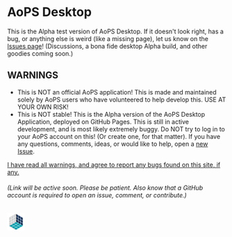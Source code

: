 # AoPS Desktop
This is the Alpha test version of AoPS Desktop. If it doesn't look right, has a bug, or anything else is weird (like a missing page), let us know on the [Issues page](https://github.com/darkwater4213/aops-desktop/issues/new)! (Discussions, a bona fide desktop Alpha build, and other goodies coming soon.)

## WARNINGS
- This is NOT an official AoPS application! This is made and maintained solely by AoPS users who have volunteered to help develop this. USE AT YOUR OWN RISK!
- This is NOT stable! This is the Alpha version of the AoPS Desktop Application, deployed on GitHub Pages. This is still in active development, and is most likely extremely buggy. Do NOT try to log in to your AoPS account on this! (Or create one, for that matter). If you have any questions, comments, ideas, or would like to help, open a [new Issue](https://github.com/darkwater4213/aops-desktop/issues/new). 

[I have read all warnings, and agree to report any bugs found on this site, if any.](https://darkwater4213.github.io/aops-desktop/source-aops-com.html)
###### (Link will be active soon. Please be patient. Also know that a GitHub account is required to open an issue, comment, or contribute.)
![Loading, please wait...](https://raw.githubusercontent.com/darkwater4213/aops-desktop/main/logo-loading.gif)
<!---- Or you can PM one of us on AoPS. Just don't expect a fast respone; we can be quite inactive at times. ----> 
<!---- # What is AoPS Desktop?
AoPS desktop is a volunteer-led, user-made platform for Art of Problem Solving. Except that it has a completely revamped homepage, better (customizable!) GUI, and all sorts of other goodies. The original site can be found at [AoPS.com](https://artofproblemsolving.com) ---->
